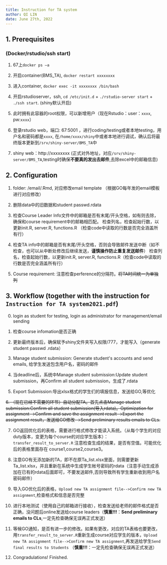```yaml
---
title: Instruction for TA system
author: QI LIN
date: June 27th, 2022
---
```


## 1. Prerequisites 
### (Docker/rstudio/ssh start)
1. 67上`docker ps –a`
   
2. 开启container(BMS_TA), `docker restart xxxxxxxx`
   
3. 进入container, `docker exec -it xxxxxxxx /bin/bash`
   
4. 开启rstudioserver，ssh, `cd /etc/init.d` + `./rstudio-server start` + `./ssh start`. (shiny默认开启)
   
5. 此时拥有此容器的root权限，可以新增用户（现在Rstudio：user：`xxxx`, pw:`xxxx`）
   
6. 登录rstudio web，端口: 67:5001 ，进行coding/testing或者本地testing，用户名和密码都是`xxxx`, 在`/home/xxxx/shiny`中或者本地进行调试，确认后将最终版本更新到`/srv/shiny-server/BMS_TA`中
   
7. shiny web：http://xxxxxxxx (正式对外地址，对应`/srv/shiny-server/BMS_TA`,testing时确保**不要真的发出去邮件**,去除excel中的邮箱信息)

## 2. Configuration

1. folder: /email/.Rmd, 对应修改email template （根据GO每年发的email模板进行对应修改）
   
2. 删除data中的旧数据和student passwd.rdata
   
3. 检查Course Leader Info文件中的邮箱是否有末尾/开头空格，如有则去除，
   确保和course requirement中的邮箱相匹配。
   检查列名，检查起始行数，以更新init.R, server.R, functions.R （检查code中读取的行数是否完全涵盖所有行）

4. 检查TA info中的邮箱是否有末尾/开头空格，否则会导致邮件发送中断（如不检查，也可以从中断处修改后继续发送，**谨慎操作防止重复发送邮件**）
   检查列名，检查起始行数，以更新init.R, server.R, functions.R（检查code中读取的行数是否完全涵盖所有行）

5. Course requirement: 注意检查perference的分隔符。<del>将TA时间统一为单独列</del>

## 3. Workflow (together with the instruction for `Instruction for TA system2021.pdf`)

0. login as student for testing, login as administrator for management/email sending
   
1. 检查course infomation是否正确
   
2. 更新最终版本后，确保赋予shiny文件夹写入权限/777，才能写入（generate student passwd .rdata）

3. Manage student submission: Generate student's accounts and send emails, 给学生发送包含用户名，密码的邮件

4. 当deadline后，系统中Manage student submission:Update student submission，再Confirm all student submission，生成了.rdata

5. Export Submission:导出xlsx格式的学生们的填报信息，发送给GO,等优化
   
<del>6. （现在已经不需要的环节）自动分配TA。首先点击Manage student submission:Confirm all student submission(导入rdata)。Optimization for assignment-->Confirm and save the assignment result-->Export the assignment result，发送给GO修改-->Send preliminary results emails to CLs.</del>

7. GO返回优化后的表格，需要进行格式修改才能读入系统。（从每个学生的对应duty版本，变更为每个course的对应学生版本）：`transfer_result_to_server.R`
   注意检查生成的结果，是否有空值。可能优化后的表格里面存在 course1,course2,course3。

8. 注意GO有无添加新的TA，即不在原Ta_list.xlsx里面，则需要更新Ta_list.xlsx，并且重新在系统中生成学生帐号密码的rdata（注意手动生成添加在已有的rdata后面即可，不要发送邮件,否则导致所有学生重新收到用户名密码邮件）
   
9.  导入GO优化后的表格，`Upload new TA assignment file-->Confirm new TA assignment`,检查格式和信息是否完整

10. 进行本地测试（使用自己的邮箱进行接收），检查发送给老师的邮件格式是否正确，没问题后online发送给course leaders（**慎重!!!**：**Send preliminary emails to CLs**,一定先检查确保无误再正式发送）

11.  等候GO通知，是否有进一步的修改。如果有更改，对应的TA表格也要更改，用`transfer_result_to_server.R`重新生成course对应学生的版本，`Upload new TA assignment file-->Confirm new TA assignment`,再发送给学生`Send final results to Students` （**慎重!!!**：一定先检查确保无误再正式发送）

12. Congradulations! Finished.






